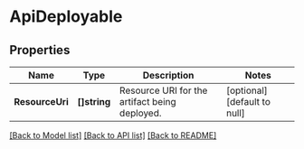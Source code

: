 # ApiDeployable

## Properties
Name | Type | Description | Notes
------------ | ------------- | ------------- | -------------
**ResourceUri** | **[]string** | Resource URI for the artifact being deployed. | [optional] [default to null]

[[Back to Model list]](../README.md#documentation-for-models) [[Back to API list]](../README.md#documentation-for-api-endpoints) [[Back to README]](../README.md)


